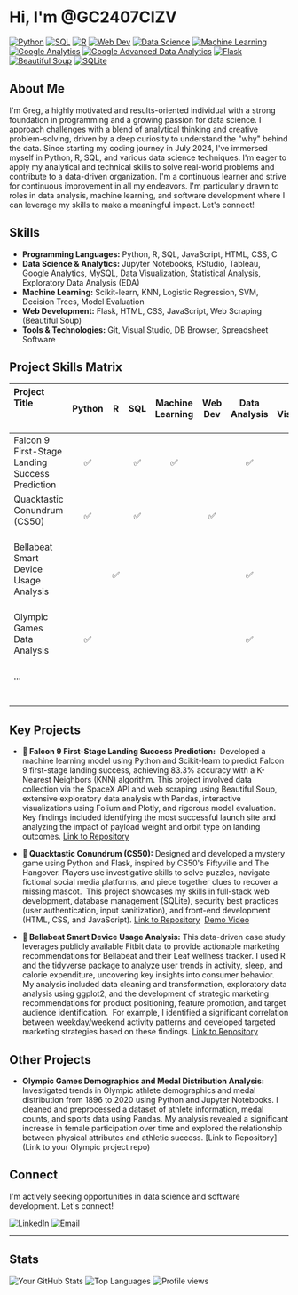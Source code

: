 # Hi, I'm @GC2407CIZV

[![Python](https://img.shields.io/badge/Python-3776AB?style=flat-square&logo=python&logoColor=white)](https://www.python.org/)
[![SQL](https://img.shields.io/badge/SQL-4479A1?style=flat-square&logo=sql&logoColor=white)](https://www.w3schools.com/sql/)
[![R](https://img.shields.io/badge/R-276DC3?style=flat-square&logo=r&logoColor=white)](https://www.r-project.org/)
[![Web Dev](https://img.shields.io/badge/Web%20Dev-1572B6?style=flat-square&logo=html5&logoColor=white)](https://www.w3schools.com/html/)
[![Data Science](https://img.shields.io/badge/Data%20Science-F37626?style=flat-square&logo=jupyter&logoColor=white)](https://jupyter.org/)
[![Machine Learning](https://img.shields.io/badge/Machine%20Learning-F7931E?style=flat-square&logo=scikit-learn&logoColor=white)](https://scikit-learn.org/stable/)
[![Google Analytics](https://img.shields.io/badge/Google%20Analytics-E37400?style=flat-square&logo=googleanalytics&logoColor=white)](https://analytics.google.com/)
[![Google Advanced Data Analytics](https://img.shields.io/badge/Google%20Adv%20Analytics-4285F4?style=flat-square&logo=googleanalytics&logoColor=white)](https://grow.google/advanceddataanalytics/)
[![Flask](https://img.shields.io/badge/Flask-000000?style=flat-square&logo=flask&logoColor=white)](https://flask.palletsprojects.com/en/2.3.x/)
[![Beautiful Soup](https://img.shields.io/badge/Beautiful%20Soup-4BC686?style=flat-square&logo=beautifulsoup&logoColor=white)](https://www.crummy.com/software/BeautifulSoup/bs4/doc/)
[![SQLite](https://img.shields.io/badge/SQLite-003B57?style=flat-square&logo=sqlite&logoColor=white)](https://www.sqlite.org/index.html)

## About Me

I'm Greg, a highly motivated and results-oriented individual with a strong foundation in programming and a growing passion for data science. I approach challenges with a blend of analytical thinking and creative problem-solving, driven by a deep curiosity to understand the "why" behind the data. Since starting my coding journey in July 2024, I've immersed myself in Python, R, SQL, and various data science techniques. I'm eager to apply my analytical and technical skills to solve real-world problems and contribute to a data-driven organization. I'm a continuous learner and strive for continuous improvement in all my endeavors. I'm particularly drawn to roles in data analysis, machine learning, and software development where I can leverage my skills to make a meaningful impact. Let's connect!


##   Skills

* **Programming Languages:** Python, R, SQL, JavaScript, HTML, CSS, C
* **Data Science & Analytics:** Jupyter Notebooks, RStudio, Tableau, Google Analytics, MySQL, Data Visualization, Statistical Analysis, Exploratory Data Analysis (EDA)
* **Machine Learning:** Scikit-learn, KNN, Logistic Regression, SVM, Decision Trees, Model Evaluation
* **Web Development:** Flask, HTML, CSS, JavaScript, Web Scraping (Beautiful Soup)
* **Tools & Technologies:** Git, Visual Studio, DB Browser, Spreadsheet Software

##   Project Skills Matrix

| Project Title                                     | Python | R   | SQL   | Machine Learning | Web Dev | Data Analysis | Data Visualization | Jupyter Notebook | RStudio | Beautiful Soup | R Markdown | tidyverse | ggplot2 | lubridate | ... |
| :----------------------------------------------- | :-----: | :---: | :---: | :--------------: | :-----: | :-----------: | :--------------: | :--------------: | :-----: | :--------------: | :----------: | :----------: | :-------: | :----------: | :--: |
| Falcon 9 First-Stage Landing Success Prediction |   ✅   |     |   ✅   |       ✅        |         |       ✅      |        ✅       |       ✅        |         |       ✅        |              |              |          |              | ...  |
| Quacktastic Conundrum (CS50)                    |   ✅   |     |   ✅   |                  |    ✅    |               |                  |              |         |              |              |          |          |              | ...  |
| Bellabeat Smart Device Usage Analysis             |       |   ✅  |       |                  |         |       ✅      |        ✅       |    ✅    |       ✅     |       ✅     |    ✅    |    ✅    |       ✅     |    ✅    | ...  |
| Olympic Games Data Analysis                      |   ✅   |     |       |                  |         |       ✅      |        ✅       |       ✅        |         |              |              |          |          |              | ...  |
| ...                                              |       |     |       |                  |         |               |                  |              |         |              |              |          |          |              | ...  |

##   Key Projects

* **🚀 Falcon 9 First-Stage Landing Success Prediction:**  Developed a machine learning model using Python and Scikit-learn to predict Falcon 9 first-stage landing success, achieving 83.3% accuracy with a K-Nearest Neighbors (KNN) algorithm. This project involved data collection via the SpaceX API and web scraping using Beautiful Soup, extensive exploratory data analysis with Pandas, interactive visualizations using Folium and Plotly, and rigorous model evaluation.  Key findings included identifying the most successful launch site and analyzing the impact of payload weight and orbit type on landing outcomes. [Link to Repository](https://github.com/GC2407CIZV/IBM/tree/main/Applied%20Data%20Science%20Capstone)

* **🦆 Quacktastic Conundrum (CS50):** Designed and developed a mystery game using Python and Flask, inspired by CS50's Fiftyville and The Hangover. Players use investigative skills to solve puzzles, navigate fictional social media platforms, and piece together clues to recover a missing mascot.  This project showcases my skills in full-stack web development, database management (SQLite), security best practices (user authentication, input sanitization), and front-end development (HTML, CSS, and JavaScript). [Link to Repository](https://github.com/GC2407CIZV/CS50/tree/main/project)  [Demo Video](https://www.youtube.com/watch?v=M8YOX5bFVbg&themeRefresh=1)

* **🌿 Bellabeat Smart Device Usage Analysis:** This data-driven case study leverages publicly available Fitbit data to provide actionable marketing recommendations for Bellabeat and their Leaf wellness tracker. I used R and the tidyverse package to analyze user trends in activity, sleep, and calorie expenditure, uncovering key insights into consumer behavior.  My analysis included data cleaning and transformation, exploratory data analysis using ggplot2, and the development of strategic marketing recommendations for product positioning, feature promotion, and target audience identification.  For example, I identified a significant correlation between weekday/weekend activity patterns and developed targeted marketing strategies based on these findings. [Link to Repository](https://github.com/GC2407CIZV/Google-Analytics/tree/main/Capstone)

##   Other Projects

* **Olympic Games Demographics and Medal Distribution Analysis:** Investigated trends in Olympic athlete demographics and medal distribution from 1896 to 2020 using Python and Jupyter Notebooks. I cleaned and preprocessed a dataset of athlete information, medal counts, and sports data using Pandas. My analysis revealed a significant increase in female participation over time and explored the relationship between physical attributes and athletic success. [Link to Repository](Link to your Olympic project repo)

##   Connect

I'm actively seeking opportunities in data science and software development. Let's connect!

[![LinkedIn](https://img.icons8.com/ios-filled/50/808080/linkedin.png)](https://www.linkedin.com/in/gregory-charles-7a460550/)
[![Email](https://img.icons8.com/ios-filled/50/808080/new-post.png)](mailto:gregory.charles01@gmail.com)

---

##   Stats

![Your GitHub Stats](https://github-readme-stats.vercel.app/api?username=GC2407CIZV&show_icons=true&theme=radical)
![Top Languages](https://github-readme-stats.vercel.app/api/top-langs/?username=GC2407CIZV&layout=compact&langs_count=10&theme=dracula)
![Profile views](https://komarev.com/ghpvc/?username=GC2407CIZV)
